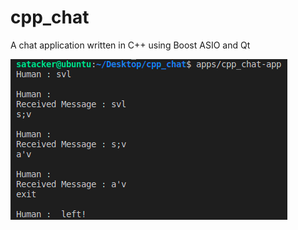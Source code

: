# cpp_chat
A chat application written in C++ using Boost ASIO and Qt

![Example](./images/example.png)